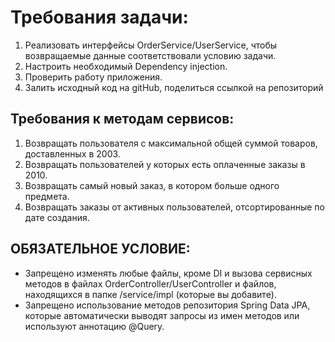 # Требования задачи:

1. Реализовать интерфейсы OrderService/UserService, чтобы возвращаемые данные соответствовали условию задачи.
2. Настроить необходимый Dependency injection.
3. Проверить работу приложения.
4. Залить исходный код на gitHub, поделиться ссылкой на репозиторий

## Требования к методам сервисов:

1. Возвращать пользователя с максимальной общей суммой товаров, доставленных в 2003.
2. Возвращать пользователей у которых есть оплаченные заказы в 2010.
3. Возвращать самый новый заказ, в котором больше одного предмета.
4. Возвращать заказы от активных пользователей, отсортированные по дате создания.

## ОБЯЗАТЕЛЬНОЕ УСЛОВИЕ:

- Запрещено изменять любые файлы, кроме DI и вызова сервисных методов в файлах OrderController/UserController и файлов, находящихся в папке /service/impl (которые вы добавите).
- Запрещено использование методов репозитория Spring Data JPA, которые автоматически выводят запросы из имен методов или используют аннотацию @Query.
